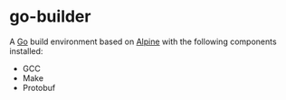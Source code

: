 # go-builder

A [Go](https://golang.org) build environment based on
[Alpine](https://alpinelinux.org/) with the following components installed:

- GCC
- Make
- Protobuf
